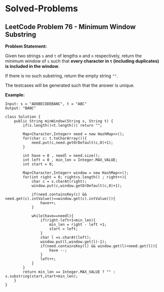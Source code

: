 # Solved-Problems

## LeetCode Problem 76 - Minimum Window Substring

**Problem Statement:**

Given two strings `s` and `t` of lengths `m` and `n` respectively, return the minimum window of `s` such that **every character in `t` (including duplicates) is included in the window**.  

If there is no such substring, return the empty string `""`.  

The testcases will be generated such that the answer is unique.

**Example:**

```text
Input: s = "ADOBECODEBANC", t = "ABC"
Output: "BANC"
```
```Code
class Solution {
    public String minWindow(String s, String t) {
        if(s.length()<t.length()) return "";

        Map<Character,Integer> need = new HashMap<>();
        for(char c: t.toCharArray()){
            need.put(c,need.getOrDefault(c,0)+1);
        }

        int have = 0 , needl = need.size();
        int left = 0 , min_len = Integer.MAX_VALUE;
        int start = 0;

        Map<Character,Integer> window = new HashMap<>();
        for(int right = 0; right<s.length() ; right++){
            char c = s.charAt(right);
            window.put(c,window.getOrDefault(c,0)+1);

            if(need.containsKey(c) && need.get(c).intValue()==window.get(c).intValue()){
                have++;
            }

            while(have==needl){
                if(right-left+1<min_len){
                    min_len = right - left +1;
                    start = left;
                }
                char l =s.charAt(left);
                window.put(l,window.get(l)-1);
                if(need.containsKey(l) && window.get(l)<need.get(l)){
                    have --;
                }
                left++;
            }
        }
        return min_len == Integer.MAX_VALUE ? "" : s.substring(start,start+min_len);
    }
}
```
